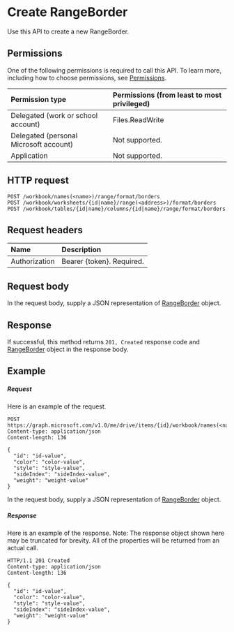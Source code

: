 # Create RangeBorder

Use this API to create a new RangeBorder.
## Permissions
One of the following permissions is required to call this API. To learn more, including how to choose permissions, see [Permissions](../../../concepts/permissions_reference.md).

|Permission type      | Permissions (from least to most privileged)              | 
|:--------------------|:---------------------------------------------------------| 
|Delegated (work or school account) | Files.ReadWrite    | 
|Delegated (personal Microsoft account) | Not supported.    | 
|Application | Not supported. | 

## HTTP request
<!-- { "blockType": "ignored" } -->
```http
POST /workbook/names(<name>)/range/format/borders
POST /workbook/worksheets/{id|name}/range(<address>)/format/borders
POST /workbook/tables/{id|name}/columns/{id|name}/range/format/borders

```
## Request headers
| Name       | Description|
|:---------------|:----------|
| Authorization  | Bearer {token}. Required. |


## Request body
In the request body, supply a JSON representation of [RangeBorder](../resources/rangeborder.md) object.

## Response

If successful, this method returns `201, Created` response code and [RangeBorder](../resources/rangeborder.md) object in the response body.

## Example
##### Request
Here is an example of the request.
<!-- {
  "blockType": "request",
  "name": "create_rangeborder_from_rangeformat"
}-->
```http
POST https://graph.microsoft.com/v1.0/me/drive/items/{id}/workbook/names(<name>)/range/format/borders
Content-type: application/json
Content-length: 136

{
  "id": "id-value",
  "color": "color-value",
  "style": "style-value",
  "sideIndex": "sideIndex-value",
  "weight": "weight-value"
}
```
In the request body, supply a JSON representation of [RangeBorder](../resources/rangeborder.md) object.
##### Response
Here is an example of the response. Note: The response object shown here may be truncated for brevity. All of the properties will be returned from an actual call.
<!-- {
  "blockType": "response",
  "truncated": true,
  "@odata.type": "microsoft.graph.rangeBorder"
} -->
```http
HTTP/1.1 201 Created
Content-type: application/json
Content-length: 136

{
  "id": "id-value",
  "color": "color-value",
  "style": "style-value",
  "sideIndex": "sideIndex-value",
  "weight": "weight-value"
}
```

<!-- uuid: 8fcb5dbc-d5aa-4681-8e31-b001d5168d79
2015-10-25 14:57:30 UTC -->
<!-- {
  "type": "#page.annotation",
  "description": "Create RangeBorder",
  "keywords": "",
  "section": "documentation",
  "tocPath": ""
}-->